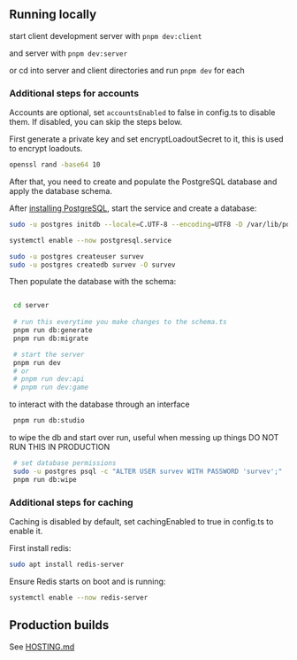 ## Running locally

start client development server with `pnpm dev:client`

and server with `pnpm dev:server`

or cd into server and client directories and run `pnpm dev` for each

### Additional steps for accounts
Accounts are optional, set `accountsEnabled` to false in config.ts to disable them. 
If disabled, you can skip the steps below.

First generate a private key and set encryptLoadoutSecret to it, this is used to encrypt loadouts.
```sh
openssl rand -base64 10
```
 
After that, you need to create and populate the PostgreSQL database and apply the database schema.

After [installing PostgreSQL](https://www.postgresql.org/download/), start the service and create a database:

```bash
sudo -u postgres initdb --locale=C.UTF-8 --encoding=UTF8 -D /var/lib/postgres/data --data-checksums

systemctl enable --now postgresql.service

sudo -u postgres createuser survev
sudo -u postgres createdb survev -O survev
```

Then populate the database with the schema:

```bash

 cd server
 
 # run this everytime you make changes to the schema.ts
 pnpm run db:generate
 pnpm run db:migrate

 # start the server
 pnpm run dev
 # or
 # pnpm run dev:api
 # pnpm run dev:game
```

to interact with the database through an interface
```bash
 pnpm run db:studio 
```

to wipe the db and start over run, useful when messing up things
DO NOT RUN THIS IN PRODUCTION
```bash
 # set database permissions
 sudo -u postgres psql -c "ALTER USER survev WITH PASSWORD 'survev';"
 pnpm run db:wipe
```

### Additional steps for caching
Caching is disabled by default, set cachingEnabled to true in config.ts to enable it.

First install redis:
```sh
sudo apt install redis-server
```

Ensure Redis starts on boot and is running:
```sh
systemctl enable --now redis-server
```

## Production builds
See [HOSTING.md](./HOSTING.md)
